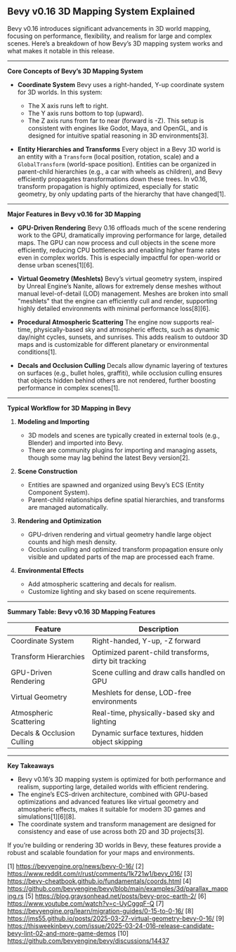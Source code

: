 ## Bevy v0.16 3D Mapping System Explained

Bevy v0.16 introduces significant advancements in 3D world mapping, focusing on performance, flexibility, and realism for large and complex scenes. Here’s a breakdown of how Bevy’s 3D mapping system works and what makes it notable in this release.

---

**Core Concepts of Bevy’s 3D Mapping System**

- **Coordinate System**
  Bevy uses a right-handed, Y-up coordinate system for 3D worlds. In this system:
  - The X axis runs left to right.
  - The Y axis runs bottom to top (upward).
  - The Z axis runs from far to near (forward is -Z).
  This setup is consistent with engines like Godot, Maya, and OpenGL, and is designed for intuitive spatial reasoning in 3D environments[3].

- **Entity Hierarchies and Transforms**
  Every object in a Bevy 3D world is an entity with a `Transform` (local position, rotation, scale) and a `GlobalTransform` (world-space position). Entities can be organized in parent-child hierarchies (e.g., a car with wheels as children), and Bevy efficiently propagates transformations down these trees. In v0.16, transform propagation is highly optimized, especially for static geometry, by only updating parts of the hierarchy that have changed[1].

---

**Major Features in Bevy v0.16 for 3D Mapping**

- **GPU-Driven Rendering**
  Bevy 0.16 offloads much of the scene rendering work to the GPU, dramatically improving performance for large, detailed maps. The GPU can now process and cull objects in the scene more efficiently, reducing CPU bottlenecks and enabling higher frame rates even in complex worlds. This is especially impactful for open-world or dense urban scenes[1][6].

- **Virtual Geometry (Meshlets)**
  Bevy’s virtual geometry system, inspired by Unreal Engine’s Nanite, allows for extremely dense meshes without manual level-of-detail (LOD) management. Meshes are broken into small "meshlets" that the engine can efficiently cull and render, supporting highly detailed environments with minimal performance loss[8][6].

- **Procedural Atmospheric Scattering**
  The engine now supports real-time, physically-based sky and atmospheric effects, such as dynamic day/night cycles, sunsets, and sunrises. This adds realism to outdoor 3D maps and is customizable for different planetary or environmental conditions[1].

- **Decals and Occlusion Culling**
  Decals allow dynamic layering of textures on surfaces (e.g., bullet holes, graffiti), while occlusion culling ensures that objects hidden behind others are not rendered, further boosting performance in complex scenes[1].

---

**Typical Workflow for 3D Mapping in Bevy**

1. **Modeling and Importing**
   - 3D models and scenes are typically created in external tools (e.g., Blender) and imported into Bevy.
   - There are community plugins for importing and managing assets, though some may lag behind the latest Bevy version[2].

2. **Scene Construction**
   - Entities are spawned and organized using Bevy’s ECS (Entity Component System).
   - Parent-child relationships define spatial hierarchies, and transforms are managed automatically.

3. **Rendering and Optimization**
   - GPU-driven rendering and virtual geometry handle large object counts and high mesh density.
   - Occlusion culling and optimized transform propagation ensure only visible and updated parts of the map are processed each frame.

4. **Environmental Effects**
   - Add atmospheric scattering and decals for realism.
   - Customize lighting and sky based on scene requirements.

---

**Summary Table: Bevy v0.16 3D Mapping Features**

| Feature                      | Description                                             |
|------------------------------|--------------------------------------------------------|
| Coordinate System            | Right-handed, Y-up, -Z forward                         |
| Transform Hierarchies        | Optimized parent-child transforms, dirty bit tracking  |
| GPU-Driven Rendering         | Scene culling and draw calls handled on GPU            |
| Virtual Geometry             | Meshlets for dense, LOD-free environments              |
| Atmospheric Scattering       | Real-time, physically-based sky and lighting           |
| Decals & Occlusion Culling   | Dynamic surface textures, hidden object skipping       |

---

**Key Takeaways**

- Bevy v0.16’s 3D mapping system is optimized for both performance and realism, supporting large, detailed worlds with efficient rendering.
- The engine’s ECS-driven architecture, combined with GPU-based optimizations and advanced features like virtual geometry and atmospheric effects, makes it suitable for modern 3D games and simulations[1][6][8].
- The coordinate system and transform management are designed for consistency and ease of use across both 2D and 3D projects[3].

If you’re building or rendering 3D worlds in Bevy, these features provide a robust and scalable foundation for your maps and environments.

[1] https://bevyengine.org/news/bevy-0-16/
[2] https://www.reddit.com/r/rust/comments/1k721w1/bevy_016/
[3] https://bevy-cheatbook.github.io/fundamentals/coords.html
[4] https://github.com/bevyengine/bevy/blob/main/examples/3d/parallax_mapping.rs
[5] https://blog.graysonhead.net/posts/bevy-proc-earth-2/
[6] https://www.youtube.com/watch?v=c-UyCggqF-Q
[7] https://bevyengine.org/learn/migration-guides/0-15-to-0-16/
[8] https://jms55.github.io/posts/2025-03-27-virtual-geometry-bevy-0-16/
[9] https://thisweekinbevy.com/issue/2025-03-24-016-release-candidate-bevy-lint-02-and-more-game-demos
[10] https://github.com/bevyengine/bevy/discussions/14437
